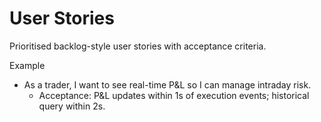 # User Stories

Prioritised backlog-style user stories with acceptance criteria.

Example

- As a trader, I want to see real-time P&L so I can manage intraday risk.
  - Acceptance: P&L updates within 1s of execution events; historical query within 2s.

